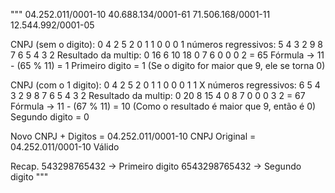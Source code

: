 """
04.252.011/0001-10 40.688.134/0001-61 71.506.168/0001-11 12.544.992/0001-05

CNPJ (sem o digito):      0   4   2   5   2   0   1   1   0   0   0   1
números regressivos:      5   4   3   2   9   8   7   6   5   4   3   2
Resultado da multip:      0   16  6   10  18  0   7   6   0   0   0   2 = 65
Fórmula -> 11 - (65 % 11) = 1
Primeiro digito = 1 (Se o digito for maior que 9, ele se torna 0)

CNPJ (com o 1 digito):   0   4   2   5   2   0   1   1   0   0   0   1   1   X
números regressivos:     6   5   4   3   2   9   8   7   6   5   4   3   2
Resultado da multip:     0   20  8   15  4   0   8   7   0   0   0   3   2 = 67
Fórmula -> 11 - (67 % 11) = 10 (Como o resultado é maior que 9, então é 0)
Segundo digito = 0

Novo CNPJ + Digitos = 04.252.011/0001-10
CNPJ Original =       04.252.011/0001-10
Válido

Recap.
543298765432 -> Primeiro digito
6543298765432 -> Segundo digito
"""